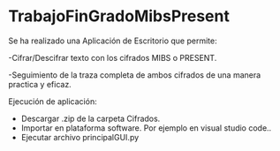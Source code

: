 # TrabajoFinGradoMibsPresent

Se ha realizado una Aplicación de Escritorio que permite:

-Cifrar/Descifrar texto con los cifrados MIBS o PRESENT.

-Seguimiento de la traza completa de ambos cifrados de una manera practica y eficaz.

Ejecución de aplicación:

- Descargar .zip de la carpeta Cifrados.
- Importar en plataforma software. Por ejemplo en visual studio code..
- Ejecutar archivo principalGUI.py

 

